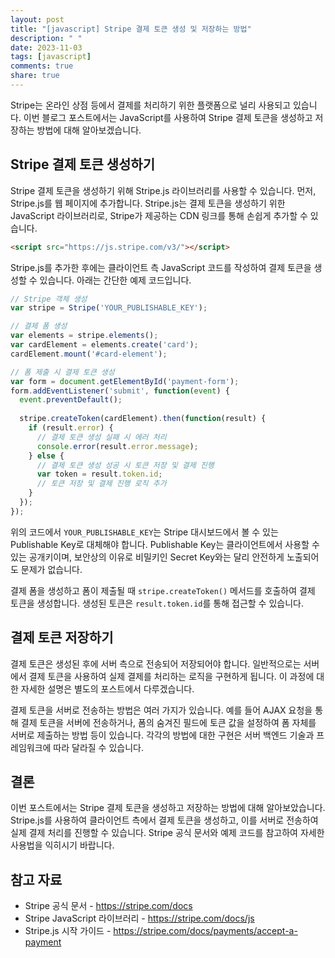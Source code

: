 ```yaml
---
layout: post
title: "[javascript] Stripe 결제 토큰 생성 및 저장하는 방법"
description: " "
date: 2023-11-03
tags: [javascript]
comments: true
share: true
---
```


Stripe는 온라인 상점 등에서 결제를 처리하기 위한 플랫폼으로 널리 사용되고 있습니다. 이번 블로그 포스트에서는 JavaScript를 사용하여 Stripe 결제 토큰을 생성하고 저장하는 방법에 대해 알아보겠습니다.

## Stripe 결제 토큰 생성하기

Stripe 결제 토큰을 생성하기 위해 Stripe.js 라이브러리를 사용할 수 있습니다. 먼저, Stripe.js를 웹 페이지에 추가합니다. Stripe.js는 결제 토큰을 생성하기 위한 JavaScript 라이브러리로, Stripe가 제공하는 CDN 링크를 통해 손쉽게 추가할 수 있습니다.

```html
<script src="https://js.stripe.com/v3/"></script>
```

Stripe.js를 추가한 후에는 클라이언트 측 JavaScript 코드를 작성하여 결제 토큰을 생성할 수 있습니다. 아래는 간단한 예제 코드입니다.

```javascript
// Stripe 객체 생성
var stripe = Stripe('YOUR_PUBLISHABLE_KEY');

// 결제 폼 생성
var elements = stripe.elements();
var cardElement = elements.create('card');
cardElement.mount('#card-element');

// 폼 제출 시 결제 토큰 생성
var form = document.getElementById('payment-form');
form.addEventListener('submit', function(event) {
  event.preventDefault();
  
  stripe.createToken(cardElement).then(function(result) {
    if (result.error) {
      // 결제 토큰 생성 실패 시 에러 처리
      console.error(result.error.message);
    } else {
      // 결제 토큰 생성 성공 시 토큰 저장 및 결제 진행
      var token = result.token.id;
      // 토큰 저장 및 결제 진행 로직 추가
    }
  });
});
```

위의 코드에서 `YOUR_PUBLISHABLE_KEY`는 Stripe 대시보드에서 볼 수 있는 Publishable Key로 대체해야 합니다. Publishable Key는 클라이언트에서 사용할 수 있는 공개키이며, 보안상의 이유로 비밀키인 Secret Key와는 달리 안전하게 노출되어도 문제가 없습니다.

결제 폼을 생성하고 폼이 제출될 때 `stripe.createToken()` 메서드를 호출하여 결제 토큰을 생성합니다. 생성된 토큰은 `result.token.id`를 통해 접근할 수 있습니다.

## 결제 토큰 저장하기

결제 토큰은 생성된 후에 서버 측으로 전송되어 저장되어야 합니다. 일반적으로는 서버에서 결제 토큰을 사용하여 실제 결제를 처리하는 로직을 구현하게 됩니다. 이 과정에 대한 자세한 설명은 별도의 포스트에서 다루겠습니다.

결제 토큰을 서버로 전송하는 방법은 여러 가지가 있습니다. 예를 들어 AJAX 요청을 통해 결제 토큰을 서버에 전송하거나, 폼의 숨겨진 필드에 토큰 값을 설정하여 폼 자체를 서버로 제출하는 방법 등이 있습니다. 각각의 방법에 대한 구현은 서버 백엔드 기술과 프레임워크에 따라 달라질 수 있습니다.

## 결론

이번 포스트에서는 Stripe 결제 토큰을 생성하고 저장하는 방법에 대해 알아보았습니다. Stripe.js를 사용하여 클라이언트 측에서 결제 토큰을 생성하고, 이를 서버로 전송하여 실제 결제 처리를 진행할 수 있습니다. Stripe 공식 문서와 예제 코드를 참고하여 자세한 사용법을 익히시기 바랍니다.

## 참고 자료

- Stripe 공식 문서 - https://stripe.com/docs
- Stripe JavaScript 라이브러리 - https://stripe.com/docs/js
- Stripe.js 시작 가이드 - https://stripe.com/docs/payments/accept-a-payment